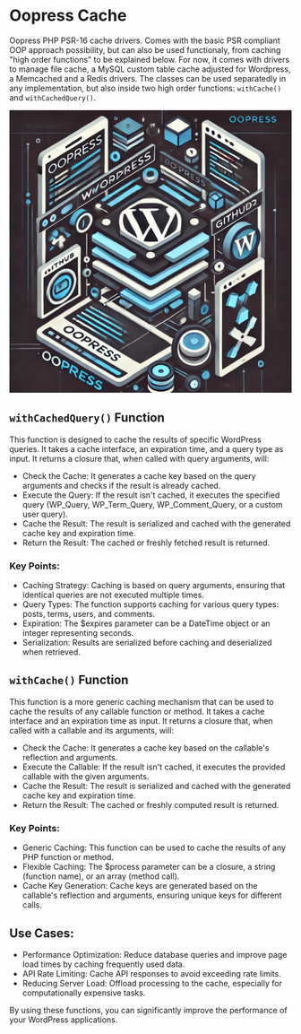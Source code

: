 # Oopress Cache
Oopress PHP PSR-16 cache drivers. Comes with the basic PSR compliant OOP approach possibility, but can also be used functionaly, from caching "high order functions" to be explained below. For now, it comes with drivers to manage file cache, a MySQL custom table cache adjusted for Wordpress, a Memcached and a Redis drivers. The classes can be used separatedly in any implementation, but also inside two high order functions: ```withCache()``` and ```withCachedQuery()```.

![OOPress](https://raw.githubusercontent.com/cmatosbc/oopress-cache/refs/heads/main/img/two.jpg)

## ```withCachedQuery()``` Function

This function is designed to cache the results of specific WordPress queries. It takes a cache interface, an expiration time, and a query type as input. It returns a closure that, when called with query arguments, will:

* Check the Cache: It generates a cache key based on the query arguments and checks if the result is already cached.
* Execute the Query: If the result isn't cached, it executes the specified query (WP_Query, WP_Term_Query, WP_Comment_Query, or a custom user query).
* Cache the Result: The result is serialized and cached with the generated cache key and expiration time.
* Return the Result: The cached or freshly fetched result is returned.

### Key Points:

* Caching Strategy: Caching is based on query arguments, ensuring that identical queries are not executed multiple times.
* Query Types: The function supports caching for various query types: posts, terms, users, and comments.
* Expiration: The $expires parameter can be a DateTime object or an integer representing seconds.
* Serialization: Results are serialized before caching and deserialized when retrieved.

## ```withCache()``` Function

This function is a more generic caching mechanism that can be used to cache the results of any callable function or method. It takes a cache interface and an expiration time as input. It returns a closure that, when called with a callable and its arguments, will:

* Check the Cache: It generates a cache key based on the callable's reflection and arguments.
* Execute the Callable: If the result isn't cached, it executes the provided callable with the given arguments.
* Cache the Result: The result is serialized and cached with the generated cache key and expiration time.
* Return the Result: The cached or freshly computed result is returned.

### Key Points:

* Generic Caching: This function can be used to cache the results of any PHP function or method.
* Flexible Caching: The $process parameter can be a closure, a string (function name), or an array (method call).
* Cache Key Generation: Cache keys are generated based on the callable's reflection and arguments, ensuring unique keys for different calls.

## Use Cases:

* Performance Optimization: Reduce database queries and improve page load times by caching frequently used data.
* API Rate Limiting: Cache API responses to avoid exceeding rate limits.
* Reducing Server Load: Offload processing to the cache, especially for computationally expensive tasks.

By using these functions, you can significantly improve the performance of your WordPress applications.
